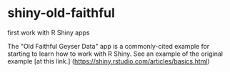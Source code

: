 # shiny-old-faithful
first work with R Shiny apps

The "Old Faithful Geyser Data" app is a commonly-cited example for starting to learn how to work with R Shiny. See an example of the original example [at this link.] (https://shiny.rstudio.com/articles/basics.html)

